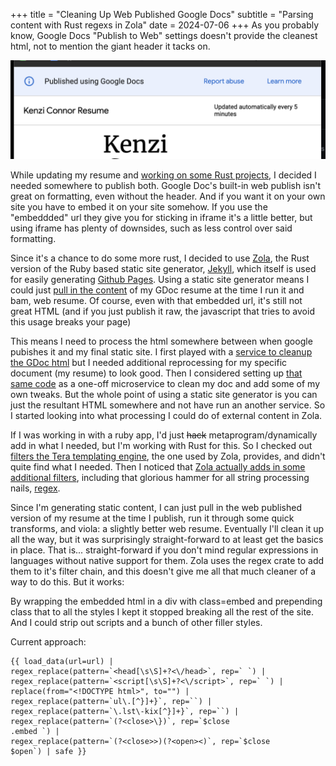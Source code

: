+++
title = "Cleaning Up Web Published Google Docs"
subtitle = "Parsing content with Rust regexs in Zola"
date = 2024-07-06
+++
As you probably know, Google Docs "Publish to Web" settings doesn't provide the cleanest html, not to mention the giant header it tacks on.

![image](/assets/images/posts/gdocs_header.png)

<!-- more --> 

While updating my resume and [working on some Rust projects](https://github.com/knzai), I decided I needed somewhere to publish both. Google Doc's built-in web publish isn't great on formatting, even without the header. And if you want it on your own site you have to embed it on your site somehow. If you use the "embeddded" url they give you for sticking in iframe it's a little better, but using iframe has plenty of downsides, such as less control over said formatting.

Since it's a chance to do some more rust, I decided to use [Zola](https://www.getzola.org/), the Rust version of the Ruby based static site generator, [Jekyll](https://jekyllrb.com/), which itself is used for easily generating [Github Pages](https://pages.github.com/). Using a static site generator means I could just [pull in the content](https://www.getzola.org/documentation/templates/overview/#load-data) of my GDoc resume at the time I run it and bam, web resume. Of course, even with that embedded url, it's still not great HTML (and if you just publish it raw, the javascript that tries to avoid this usage breaks your page)

This means I need to process the html somewhere between when google pubishes it and my final static site. I first played with a [service to cleanup the GDoc html](https://gdoc.pub/) but I needed additional reprocessing for my specific document (my resume) to look good. Then I considered setting up [that same code](https://github.com/augnustin/google-docs-publisher) as a one-off microservice to clean my doc and add some of my own tweaks. But the whole point of using a static site generator is you can just the resultant HTML somewhere and not have run an another service. So I started looking into what processing I could do of external content in Zola.

If I was working in with a ruby app, I'd just ~~hack~~ metaprogram/dynamically add in what I needed, but I'm working with Rust for this. So I checked out [filters the Tera templating engine](https://keats.github.io/tera/docs/#filters), the one used by Zola, provides, and didn't quite find what I needed. Then I noticed that [Zola actually adds in some additional filters](https://www.getzola.org/documentation/templates/overview/#regex-replace), including that glorious hammer for all string processing nails, [regex](https://en.wikipedia.org/wiki/Regular_expression).

Since I'm generating static content, I can just pull in the web published version of my resume at the time I publish, run it through some quick transforms, and viola: a slightly better web resume. Eventually I'll clean it up all the way, but it was surprisingly straight-forward to at least get the basics in place.  That is... straight-forward if you don't mind regular expressions in languages without native support for them. Zola uses the regex crate to add them to it's filter chain, and this doesn't give me all that much cleaner of a way to do this. But it works:

By wrapping the embedded html in a div with class=embed and prepending class that to all the styles I kept it stopped breaking all the rest of the site. And I could strip out scripts and a bunch of other filler styles.

Current approach:

```
{{ load_data(url=url) | 
regex_replace(pattern=`<head[\s\S]+?<\/head>`, rep=` `) | 
regex_replace(pattern=`<script[\s\S]+?<\/script>`, rep=` `) | 
replace(from="<!DOCTYPE html>", to="") | 
regex_replace(pattern=`ul\.[^}]+}`, rep=``) | 
regex_replace(pattern=`\.lst\-kix[^}]+}`, rep=``) | 
regex_replace(pattern=`(?<close>\})`, rep=`$close
.embed `) | 
regex_replace(pattern=`(?<close>>)(?<open><)`, rep=`$close
$open`) | safe }}
````

